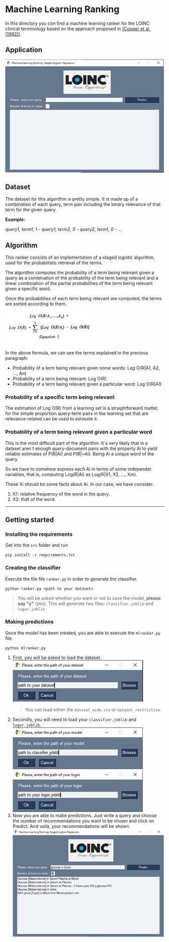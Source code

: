# Machine Learning Ranking

In this directory you con find a machine learning ranker for the LOINC clinical terminology based on the approach proposed in [(Cooper et al. (1992))](papers/p198-cooper.pdf).

## Application

![Main app](img/app.PNG)

## Dataset

The dataset for this algorithm is pretty simple. It is made up of a combination of each query, term pair including the binary relevance of that term for the given query.

**Example:**

*query1, term1, 1* - *query1, term2, 0* - *query2, term1, 0* - ...


## Algorithm

This ranker consists of an implementation of a staged logistic algorithm, used for the probabilistic retrieval of the terms.

The algorithm computes the probability of a term being relevant given a query as a combination of the probability of the term being relevant and a linear combination of the partial probabilities of the term being relevant given a specific word.

Once the probabilities of each term being relevant are computed, the terms are sorted according to them.

![mlranking_prob](img/mlranking_probability.PNG)

In the above formula, we can see the terms explained in the previous paragraph:
- Probability of a term being relevant given some words: Log O(R|A1, A2, ..., An)
- Probability of a term being relevant: Log O(R)
- Probability of a term being relevant given a particular word: Log O(R|A1)

### Probability of a specific term being relevant

The estimation of Log O(R) from a learning set is a straightforward matter, for the simple proportion query-term pairs in the learning set that are relevance-related can be used to estimate it.

### Probability of a term being relevant given a particular word

This is the most difficult part of the algorithm. It´s very likely that in a dataset aren´t enough query-document pairs with the property Ai to yield reliable estimates of P(R|Ai) and P(R|~Ai). Being Ai a unique word of the query.

So we have to somehow express each Ai in terms of some independet variables, that is, computing Log(R|Ai) as Log(R|X1, X2, ..., Xm). 

These Xi should be some facts about Ai. In our case, we have consider:
1. X1: relative frequency of the word in the query.
2. X2: tfidf of the word.

---

## Getting started

### Installing the requirements

Get into the `src` folder and run
   ```
   pip install -r requirements.txt
   ```

### Creating the classifier

Execute the file file `ranker.py` in order to generate the classifier.
   ```
   python ranker.py <path to your dataset>
   ```
> You will be asked whether you want or not to save the model, **please say "y"** (yes). This will generate two files: `classifier.joblib` and `logor.joblib`.

### Making predictions

Once the model has been created, you are able to execute the `mlranker.py` file.
   ```
   python mlranker.py
   ```
1. First, you will be asked to load the dataset. 
    ![path_dataset](img/path_dataset.PNG)
    > You can load either the `dataset_wide.csv` or `dataset_restrictive`.
2. Secondly, you will need to load your `classifier.joblib` and `logor.joblib`.
    ![path_model](img/path_model.PNG)
    ![path_logor](img/path_logor.PNG)
3. Now you are able to make predictions. Just write a query and choose the number of recommendations you want to be shown and click on Predict. And voilá, your recommendations will be shown.
    ![path_predictions](img/predictions.PNG)


